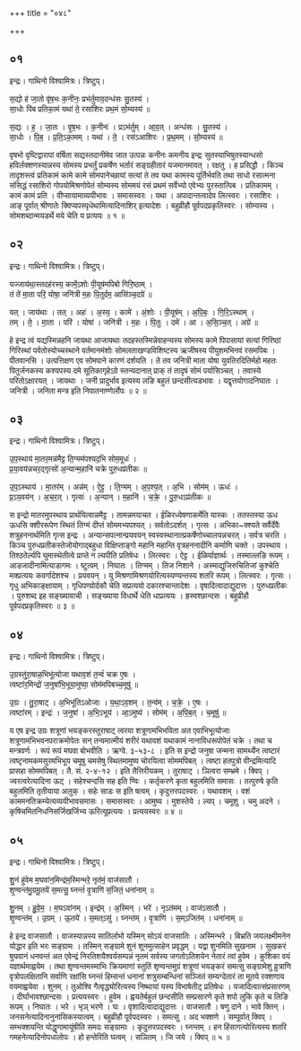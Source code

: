 +++
title = "०४८"

+++


## ०१
इन्द्रः। गाथिनो विश्वामित्रः। त्रिष्टुप्।

स॒द्यो ह॑ जा॒तो वृ॑ष॒भः क॒नीनः॒ प्रभ॑र्तुमाव॒दन्ध॑सः सु॒तस्य॑ ।  
सा॒धोः पि॑ब प्रतिका॒मं यथा॑ ते॒ रसा॑शिरः प्रथ॒मं सो॒म्यस्य॑ ॥

स॒द्यः । ह॒ । जा॒तः । वृ॒ष॒भः । क॒नीनः॑ । प्रऽभ॑र्तुम् । आ॒व॒त् । अन्ध॑सः । सु॒तस्य॑ ।  
सा॒धोः । पि॒ब॒ । प्र॒ति॒ऽका॒मम् । यथा॑ । ते॒ । रस॑ऽआशिरः । प्र॒थ॒मम् । सो॒म्यस्य॑ ॥

वृषभो वृष्टिद्वारापां वर्षिता सद्यस्तदानीमेव जात उत्पन्नः कनीनः कमनीय इन्द्रः सुतस्याभिषुतस्यान्धसो हविर्लक्शणस्यान्नस्य सोमस्य प्रभर्तुं प्रकर्षेण भर्तारं सङ्ग्रहीतारं यजमानमावत् । रक्षतु । ह प्रसिद्धौ । किञ्च तादृशस्त्वं प्रतिकामं कामे कामे सोमपानेच्छायां सत्यां ते तव यथा कामस्य पूर्तिर्भवति तथा साधो रसात्मना संसिद्धं रसाशिरो गोपयोमिश्रणोपेतं सोम्यस्य सोममयं रसं प्रथमं सर्वेभ्यो एवेभ्यः पुरस्तात्पिब । प्रतिकामम् । कामं कामं प्रति । वीप्सायामाव्ययीभावः । समासस्वरः । यथा । अपादान्तत्वादेव लित्स्वरः । रसाशिरः । आङ् पूर्वात् श्रीणातेः क्विप्यपस्पृधेथामित्यादिनाशिर् इत्यादेशः । बहुव्रीहौ पूर्वपदप्रकृतिस्वरः । सोम्यस्य । सोमशब्दान्मयडर्थे मये चेति य प्रत्ययः ॥ १ ॥

## ०२
इन्द्रः। गाथिनो विश्वामित्रः। त्रिष्टुप्।

यज्जाय॑था॒स्तदह॑रस्य॒ कामें॒ऽशोः पी॒यूष॑मपिबो गिरि॒ष्ठाम् ।  
तं ते॑ मा॒ता परि॒ योषा॒ जनि॑त्री म॒हः पि॒तुर्दम॒ आसि॑ञ्च॒दग्रे॑ ॥

यत् । जाय॑थाः । तत् । अहः॑ । अ॒स्य॒ । कामे॑ । अं॒शोः । पी॒यूष॑म् । अ॒पि॒बः॒ । गि॒रि॒ऽस्थाम् ।  
तम् । ते॒ । मा॒ता । परि॑ । योषा॑ । जनि॑त्री । म॒हः । पि॒तुः । दमे॑ । आ । अ॒सि॒ञ्च॒त् । अग्रे॑ ॥

हे इन्द्र त्वं यद्यस्मिन्नहनि जायथा आजायथाः तदहस्तस्मिन्नेवाहन्यस्य सोमस्य कामे पिपासायां सत्यां गिरिष्ठां गिरिस्थां पर्वतोस्योच्चस्थाने वर्तमानमंशोः सोमलताखण्डविशिष्टस्य ऋजीषस्य पीयुशमभिनवं रसमपिबः । पीतवानसि । उत्पत्तिक्षण एव सोमपाने कारणं दर्शयति । ते तव जनित्री माता योषा युवतिरदितिर्महो महतः पितुर्जनकस्य कश्यपस्य दमे सूतिकागृहेऽग्रे स्तन्यदानात् प्राक् तं तादृषं सोमं पर्यासिञ्चत् । तवास्ये परितोऽक्षारयत् । जायथाः । जनी प्रादुर्भाव इत्यस्य लङि बहुलं छन्दसीत्यडभावः । यद्वृत्तयोगादनिघातः । जनित्री । जनिता मन्त्र इति निपातनाण्णेर्लोपः ॥ २ ॥

## ०३
इन्द्रः। गाथिनो विश्वामित्रः। त्रिष्टुप्।

उ॒प॒स्थाय॑ मा॒तर॒मन्न॑मैट्ट ति॒ग्मम॑पश्यद॒भि सोम॒मूधः॑ ।  
प्र॒या॒वय॑न्नचर॒द्गृत्सो॑ अ॒न्यान्म॒हानि॑ चक्रे पुरु॒धप्र॑तीकः ॥

उ॒प॒ऽस्थाय॑ । मा॒तर॑म् । अन्न॑म् । ऐ॒ट्ट॒ । ति॒ग्मम् । अ॒प॒श्य॒त् । अ॒भि । सोम॑म् । ऊधः॑ ।  
प्र॒ऽय॒वय॑न् । अ॒च॒र॒त् । गृत्सः॑ । अ॒न्यान् । म॒हानि॑ । च॒क्रे॒ । पु॒रु॒धऽप्र॑तीकः ॥

स इन्द्रो मातरमुपस्थाय प्रार्थयित्वान्नमैट्ट । तामन्नमयाचत । ईळिरध्येषणाकर्मेति यास्कः । ततस्तस्या ऊध ऊधसि क्शीररूपेण स्थितं तिग्मं दीप्तं सोममभ्यपश्यत् । सर्वतोऽदर्शत् । गृत्सः । अभिका~क्श्यते सर्वैर्देवैः शत्रुहननार्थमिति गृत्स इन्द्रः । अन्यान्सपत्नान्प्रयवयन् स्वस्वस्थानात्प्रकर्षेणोच्चालयन्नचरत् । सर्वत्र चरति । किञ्च पुरुधप्रतीकस्तेजोयोगाद्बहुधा विक्षिप्ताङ्गो महानि महान्ति वृत्रहननादीनि कर्माणि चक्ते । उपस्थाय । तिश्ठतेर्ल्यपि घुमास्थेतीत्वे प्राप्ते न ल्यपीति प्रतिषेधः । लित्स्वरः । ऐट्ट । ईळिर्याज्ञार्थः । तस्माल्लङि रूपम् । आडजादीनामित्याडागमः । ष्टुत्वम् । निघातः । तिग्मम् । तिज निशाने । अस्माद्युजिरुचितिजां कुश्चेति मक्प्रत्ययः कवर्गादेशश्च । प्रयवयन् । यु मिश्रणामिश्रणयोरित्यस्यण्यन्तस्य शतरि रूपम् । लित्स्वरः । गृत्सः । गृधु अभिकाङ्क्षायाम् । गृधिपण्य़ोर्दकौ चेति सप्रत्ययो दकारश्चान्तादेशः । वृषादित्वादाद्युदात्तः । पुरुधप्रतीकः । पुरुशब्द इह सङ्ख्यावाची । सङ्ख्याया विधार्थे धेति धाप्रत्ययः । ह्रस्वश्छान्दसः । बहुव्रीहौ पूर्वपदप्रकृतिस्वरः ॥ ३ ॥

## ०४
इन्द्रः। गाथिनो विश्वामित्रः। त्रिष्टुप्।

उ॒ग्रस्तु॑रा॒षाळ॒भिभू॑त्योजा यथाव॒शं त॒न्वं॑ चक्र ए॒षः ।  
त्वष्टा॑र॒मिन्द्रो॑ ज॒नुषा॑भि॒भूया॒मुष्या॒ सोम॑मपिबच्च॒मूषु॑ ॥

उ॒ग्रः । तु॒रा॒षाट् । अ॒भिभू॑तिऽओजाः । य॒था॒ऽव॒शम् । त॒न्व॑म् । च॒क्रे॒ । ए॒षः ।  
त्वष्टा॑रम् । इन्द्रः॑ । ज॒नुषा॑ । अ॒भि॒ऽभूय॑ । आ॒ऽमुष्य॑ । सोम॑म् । अ॒पि॒ब॒त् । च॒मूषु॑ ॥

य एष इन्द्र उग्रः शत्रूणां भयङ्करस्तुराषाट् त्वरया शत्रूणामभिभविता अत एवाभिभूत्योजाः शत्रूणामभिभवनपराक्रमोपेतः सन् तन्वमात्मीयं शरीरं यथावशं यथाकामं नानाविधरूपोपेतं चक्रे । तथा च मन्त्रवर्णः । रूपं रूपं मघवा बोभवीति । ऋग्वे. ३-५३-८ । इति स इन्द्रो जनुषा जन्मना सामर्थ्येन त्वष्टारं त्वष्टृनामकमसुरमभिभूय चमूषु चमसेषु स्थितमामुष्य चोरयित्वा सोममपिबत् । त्वष्टा हतपुत्रो वीन्द्रमित्यादि प्रासहा सोममपिबत् । तै. सं. २-४-१२ । इति तैत्तिरीयकम् । तुराषाट् । ञित्वरा सम्भ्रमे । क्विप् । ज्वरत्वरेत्यादिना ऊट् । सहेश्चन्दसि सह इति ण्विः । कर्तृकरणे कृता बहुलमिति समासः । तत्पुरुषे कृति बहुलमिति तृतीयाया अलुक् । सहेः साडः स इति षत्वम् । कृदुत्तरपदस्वरः । यथावशम् । वशं काममनतिक्रम्येत्यव्ययीभावसमासः । समासस्वरः । आमुष्य । मुशस्तेये । ल्यप् । चमूशु । चमु अदने । कृषिचमितनिधनिसर्जिखर्जिभ्य ऊरित्यूप्रत्ययः । प्रत्ययस्वरः ॥ ४ ॥

## ०५
इन्द्रः। गाथिनो विश्वामित्रः। त्रिष्टुप्।

शु॒नं हु॑वेम म॒घवा॑न॒मिन्द्र॑म॒स्मिन्भरे॒ नृत॑मं॒ वाज॑सातौ ।  
शृ॒ण्वन्त॑मु॒ग्रमू॒तये॑ स॒मत्सु॒ घ्नन्तं॑ वृ॒त्राणि॑ सं॒जितं॒ धना॑नाम् ॥

शु॒नम् । हु॒वे॒म॒ । म॒घऽवा॑नम् । इन्द्र॑म् । अ॒स्मिन् । भरे॑ । नृऽत॑मम् । वाज॑ऽसातौ ।  
शृ॒ण्वन्त॑म् । उ॒ग्रम् । ऊ॒तये॑ । स॒मत्ऽसु॑ । घ्नन्त॑म् । वृ॒त्राणि॑ । स॒म्ऽजित॑म् । धना॑नाम् ॥

हे इन्द्र वाजसातौ । वाजस्यान्नस्य सातिर्लाभो यस्मिन् सोऽयं वाजसातिः । अस्मिन्भरे । बिभ्रति जयलक्ष्मीमनेन योद्धार इति भरः सङ्ग्रामः । तस्मिन् सङ्ग्रामे शुनं शूनमुत्साहेन प्रवृद्धम् । यद्वा शुनमिति सुखनाम । सुखकरं षुघवानं धनवन्तं अत एवेन्द्रं निरतिशयैश्वर्यसम्पन्नं नृतमं सर्वस्य जगतोऽतिशयेन नेतारं त्वां हुवेम । कुशिका वयं यज्ञार्थमाह्वयेम । तथा शृण्वन्तमस्माभिः क्रियमाणां स्तुतिं शृण्वन्तमुग्रं शत्रूणां भयङ्करं समत्सु सङ्ग्रामेशु व्रुत्राणि वृत्रोपलक्षितानि सर्वाणि रक्षांसि घ्नन्तं हिम्सन्तं धनानां शत्रुसम्बन्धिनां सञ्जितं सम्यग्देतारं ता मूतये रक्शणाय वयमाह्वयेवा । शुनम् । तुओश्वि गैत्वृद्ध्योरित्यस्य निष्थायां यस्य विभाषेतीट् प्रतिषेधः । यजादित्वात्संप्रसारणम् । दीर्घाभावश्छान्दसः । प्रत्ययस्वरः । हुवेम । ह्वयतेर्बहुलं छन्दसीति सम्प्रसारणे कृते शपो लुकि कृते च लिङि रूपम् । निघातः । भरे । भृञ् भरणे । घः । वृशादित्वादाद्युदात्तः । वाजसातौ । षणु दाने । भावे क्तिन् । जनसनेत्यादिनानुनासिकस्यात्वम् । बहुव्रीहौ पूर्वपदस्वरः । समत्सु । अद भक्शणे । सम्पूर्वात् क्विप् । सम्भक्शयन्ति योद्धॄणामायूंषीति समदः सङ्ग्रामाः । कृदुत्तरपदस्वरः । घ्नन्तम् । हन हिंसागत्योरित्यस्य शतरि गमहनेत्यादिनोपधालोपः । हो हन्तेरिति घत्वम् । सञितम् । जि जये । क्विप् ॥ ५ ॥